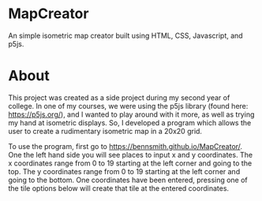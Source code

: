 # MapCreator
An simple isometric map creator built using HTML, CSS, Javascript, and p5js.

# About
This project was created as a side project during my second year of college.  In one of my courses, we were using the p5js library (found here: https://p5js.org/), and I wanted to play around with it more, as well as trying my hand at isometric displays.  So, I developed a program which allows the user to create a rudimentary isometric map in a 20x20 grid.

To use the program, first go to https://bennsmith.github.io/MapCreator/.  One the left hand side you will see places to input x and y coordinates.  The x coordinates range from 0 to 19 starting at the left corner and going to the top.  The y coordinates range from 0 to 19 starting at the left corner and going to the bottom.  One coordinates have been entered, pressing one of the tile options below will create that tile at the entered coordinates.

